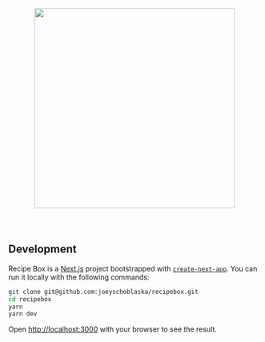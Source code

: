 <p align="center">
  <img width="400px" style="padding-bottom: 40px" src="https://raw.githubusercontent.com/joeyschoblaska/recipebox/main/docs/logo.png">
</p>

## Development
Recipe Box is a [Next.js](https://nextjs.org/) project bootstrapped with [`create-next-app`](https://github.com/vercel/next.js/tree/canary/packages/create-next-app). You can run it locally with the following commands:

```bash
git clone git@github.com:joeyschoblaska/recipebox.git
cd recipebox
yarn
yarn dev
```

Open [http://localhost:3000](http://localhost:3000) with your browser to see the result.
